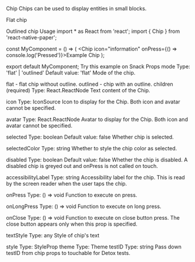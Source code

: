 Chip
Chips can be used to display entities in small blocks.


Flat chip
 
Outlined chip
 Usage
import * as React from 'react';
import { Chip } from 'react-native-paper';

const MyComponent = () => (
  <Chip icon="information" onPress={() => console.log('Pressed')}>Example Chip</Chip>
);

export default MyComponent;
Try this example on Snack 
Props
mode
Type: 'flat' | 'outlined'
Default value: 'flat'
Mode of the chip.

flat - flat chip without outline.
outlined - chip with an outline.
children (required)
Type: React.ReactNode
Text content of the Chip.

icon
Type: IconSource
Icon to display for the Chip. Both icon and avatar cannot be specified.

avatar
Type: React.ReactNode
Avatar to display for the Chip. Both icon and avatar cannot be specified.

selected
Type: boolean
Default value: false
Whether chip is selected.

selectedColor
Type: string
Whether to style the chip color as selected.

disabled
Type: boolean
Default value: false
Whether the chip is disabled. A disabled chip is greyed out and onPress is not called on touch.

accessibilityLabel
Type: string
Accessibility label for the chip. This is read by the screen reader when the user taps the chip.

onPress
Type: () => void
Function to execute on press.

onLongPress
Type: () => void
Function to execute on long press.

onClose
Type: () => void
Function to execute on close button press. The close button appears only when this prop is specified.

textStyle
Type: any
Style of chip's text

style
Type: StyleProp<ViewStyle>
theme
Type: Theme
testID
Type: string
Pass down testID from chip props to touchable for Detox tests.